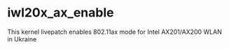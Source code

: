 # iwl20x_ax_enable
This kernel livepatch enables 802.11ax mode for Intel AX201/AX200 WLAN in Ukraine 
